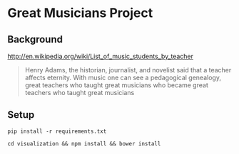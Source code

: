 # Great Musicians Project

## Background

http://en.wikipedia.org/wiki/List_of_music_students_by_teacher

> Henry Adams, the historian, journalist, and novelist said that a teacher affects eternity. With music one can see a pedagogical genealogy, great teachers who taught great musicians who became great teachers who taught great musicians


## Setup

`pip install -r requirements.txt`

`cd visualization && npm install && bower install`
